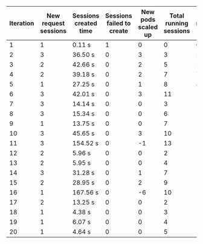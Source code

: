 | Iteration | New request sessions | Sessions created time | Sessions failed to create | New pods scaled up | Total running sessions | Total running pods | Max sessions per pod | Gaps | Sessions closed |
| --------- | -------------------- | --------------------- | ------------------------- | ------------------ | ---------------------- | ------------------ | -------------------- | ---- | --------------- |
| 1         | 1                    | 0.11 s                | 1                         | 0                  | 0                      | 0                  | 1                    | 0    | 0               |
| 2         | 3                    | 36.50 s               | 0                         | 3                  | 3                      | 3                  | 1                    | 0    | 0               |
| 3         | 2                    | 42.66 s               | 0                         | 2                  | 5                      | 5                  | 1                    | 0    | 0               |
| 4         | 2                    | 39.18 s               | 0                         | 2                  | 7                      | 7                  | 1                    | 0    | 0               |
| 5         | 1                    | 27.25 s               | 0                         | 1                  | 8                      | 8                  | 1                    | 0    | 0               |
| 6         | 3                    | 42.01 s               | 0                         | 3                  | 11                     | 11                 | 1                    | 0    | 11              |
| 7         | 3                    | 14.14 s               | 0                         | 0                  | 3                      | 11                 | 1                    | 8    | 0               |
| 8         | 3                    | 15.34 s               | 0                         | 0                  | 6                      | 11                 | 1                    | 5    | 0               |
| 9         | 1                    | 13.75 s               | 0                         | 0                  | 7                      | 11                 | 1                    | 4    | 0               |
| 10        | 3                    | 45.65 s               | 0                         | 3                  | 10                     | 14                 | 1                    | 4    | 0               |
| 11        | 3                    | 154.52 s              | 0                         | -1                 | 13                     | 13                 | 1                    | 0    | 13              |
| 12        | 2                    | 5.96 s                | 0                         | 0                  | 2                      | 13                 | 1                    | 11   | 0               |
| 13        | 2                    | 5.95 s                | 0                         | 0                  | 4                      | 13                 | 1                    | 9    | 0               |
| 14        | 3                    | 31.28 s               | 0                         | 1                  | 7                      | 14                 | 1                    | 7    | 0               |
| 15        | 2                    | 28.95 s               | 0                         | 2                  | 9                      | 16                 | 1                    | 7    | 0               |
| 16        | 1                    | 167.56 s              | 0                         | -6                 | 10                     | 10                 | 1                    | 0    | 10              |
| 17        | 2                    | 13.25 s               | 0                         | 0                  | 2                      | 10                 | 1                    | 8    | 0               |
| 18        | 1                    | 4.38 s                | 0                         | 0                  | 3                      | 10                 | 1                    | 7    | 0               |
| 19        | 1                    | 6.07 s                | 0                         | 0                  | 4                      | 10                 | 1                    | 6    | 0               |
| 20        | 1                    | 4.64 s                | 0                         | 0                  | 5                      | 10                 | 1                    | 5    | 0               |